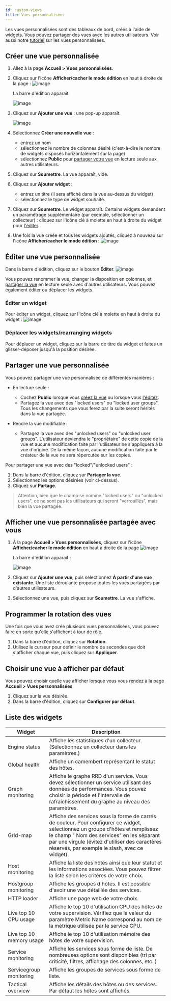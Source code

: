 ```yaml
---
id: custom-views
title: Vues personnalisées
---
```


Les vues personnalisées sont des tableaux de bord, créés à l'aide de widgets. Vous pouvez partager des vues avec les autres utilisateurs. Voir aussi notre [tutoriel](../getting-started/create-custom-view) sur les vues personnalisées.

## Créer une vue personnalisée
 
1. Allez à la page **Accueil > Vues personnalisées**.

2. Cliquez sur l'icône **Afficher/cacher le mode édition** en haut à droite de la page : ![image](../assets/alerts/edit_mode.png#thumbnail1)

    La barre d'édition apparaît:

    ![image](../assets/alerts/bar.png)

3. Cliquez sur **Ajouter une vue** : une pop-up apparaît.

    ![image](../assets/alerts/view_add.png)

4. Sélectionnez **Créer une nouvelle vue** :
    - entrez un nom
    - sélectionnez le nombre de colonnes désiré (c'est-à-dire le nombre de widgets disposés horizontalement sur la page)	
    - sélectionnez **Public** pour [partager votre vue](#partager-une-vue-personnalisée) en lecture seule aux autres utilisateurs.
    
5. Cliquez sur **Soumettre**. La vue apparaît, vide.

6. Cliquez sur **Ajouter widget** : 
    - entrez un titre (il sera affiché dans la vue au-dessus du widget) 
    - sélectionnez le type de widget souhaité.

7. Cliquez sur **Soumettre**. Le widget apparaît. Certains widgets demandent un paramétrage supplémentaire (par exemple, sélectionner un collecteur) : cliquez sur l'icône clé à molette en haut à droite du widget pour [l'éditer](#éditer-un-widget).

8. Une fois la vue créée et tous les widgets ajoutés, cliquez à nouveau sur l'icône **Afficher/cacher le mode édition** : ![image](../assets/alerts/edit_mode.png#thumbnail1)


## Éditer une vue personnalisée

Dans la barre d'édition, cliquez sur le bouton **Éditer**. ![image](../assets/alerts/view_edit.png)

Vous pouvez renommer la vue, changer la disposition en colonnes, et [partager la vue](#partager-une-vue-personnalisée) en lecture seule avec d'autres utilisateurs. Vous pouvez également éditer ou déplacer les widgets.

### Éditer un widget

Pour éditer un widget, cliquez sur l'icône clé à molette en haut à droite du widget : ![image](../assets/alerts/widget_controls.png)

### Déplacer les widgets/rearranging widgets
Pour déplacer un widget, cliquez sur la barre de titre du widget et faites un glisser-déposer jusqu'à la position désirée.


## Partager une vue personnalisée

Vous pouvez partager une vue personnalisée de différentes manières :

- En lecture seule : 
    - Cochez **Public** lorsque vous [créez la vue](#créer-une-vue-personnalisée) ou lorsque vous [l'éditez](#éditer-une-vue-personnalisée).
    - Partagez la vue avec des "locked users" ou "locked user groups". Tous les changements que vous
    ferez par la suite seront hérités dans la vue partagée.

- Rendre la vue modifiable :
    - Partagez la vue avec des "unlocked users" ou "unlocked user groups". L'utilisateur deviendra le "propriétaire" de
    cette copie de la vue et aucune modification faite par l'utilisateur ne s'appliquera à la vue d'origine. De la même façon, 
    aucune modification faite par le créateur de la vue ne sera répercutée sur les copies.
    
Pour partager une vue avec des "locked"/"unlocked users" :

1. Dans la barre d'édition, cliquez sur **Partager la vue**.
2. Sélectionnez les options désirées (voir ci-dessus).
3. Cliquez sur **Partage**.

> Attention, bien que le champ se nomme "locked users" ou "unlocked users", ce ne sont pas les utilisateurs qui seront
"verrouillés", mais bien la vue partagée.

## Afficher une vue personnalisée partagée avec vous

1. À la page **Accueil > Vues personnalisées**, cliquez sur l'icône **Afficher/cacher le mode édition** en haut à droite de la page ![image](../assets/alerts/edit_mode.png#thumbnail1)

    La barre d'édition apparaît :

    ![image](../assets/alerts/bar.png)

2. Cliquez sur **Ajouter une vue**, puis sélectionnez **À partir d'une vue existante**. Une liste déroulante propose toutes les vues partagées par d'autres utilisateurs.

3. Sélectionnez une vue, puis cliquez sur **Soumettre**. La vue s'affiche.

## Programmer la rotation des vues

Une fois que vous avez créé plusieurs vues personnalisées, vous pouvez faire en sorte qu'elle s'affichent à tour de rôle.

1. Dans la barre d'édition, cliquez sur **Rotation**. 
2. Utilisez le curseur 
pour définir le nombre de secondes que doit s'afficher chaque vue, puis cliquez sur **Appliquer**.

## Choisir une vue à afficher par défaut

Vous pouvez choisir quelle vue afficher lorsque vous vous rendez à la page **Accueil > Vues personnalisées**.

1. Cliquez sur la vue désirée.
2. Dans la barre d'édition, cliquez sur **Configurer par défaut**.

## Liste des widgets

| Widget                   | Description                                                                                                                                                                                                                                                                                                    |
|--------------------------|----------------------------------------------------------------------------------------------------------------------------------------------------------------------------------------------------------------------------------------------------------------------------------------------------------------|
| Engine status            | Affiche les statistiques d'un collecteur. (Sélectionnez un collecteur dans les paramètres.)                                                                                                                                                                                                                                         |
| Global health            |  Affiche un camembert représentant le statut des hôtes.                                                                                                                                                                                                                                                                                              |
| Graph monitoring         | Affiche le graphe RRD d'un service. Vous devez sélectionner un service utilisant des données de performances. Vous pouvez choisir la période et l'intervalle de rafraîchissement du graphe au niveau des paramètres.                                                                                  |
| Grid-map                 | Affiche des services sous la forme de carrés de couleur. Pour configurer ce widget, sélectionnez un groupe d'hôtes et remplissez le champ " Nom des services" en les séparant par une virgule (évitez d'utiliser des caractères réservés, par exemple le slash, avec ce widget). |
| Host monitoring          | Affiche la liste des hôtes ainsi que leur statut et les informations associées. Vous pouvez filtrer la liste selon les critères de votre choix.                                                                                                                                                                                                                                                                                   |
| Hostgroup monitoring     | Affiche les groupes d'hôtes. Il est possible d'avoir une vue détaillée des services.                                                                                                                                                                                                                    |
| HTTP loader              | Affiche une page web de votre choix.                                                                                                                                                                                                                                                                                                               |
| Live top 10 CPU usage    | Affiche le top 10 d'utilisation CPU des hôtes de votre supervision. Vérifiez que la valeur du paramètre Metric Name correspond au nom de la métrique utilisée par le service CPU.                                                                                                                   |
| Live top 10 memory usage |        Affiche le top 10 d'utilisation mémoire des hôtes de votre supervision.                                                                                                                                                                                                                                                                                                       |
| Service monitoring       | Affiche les services sous forme de liste. De nombreuses options sont disponibles (tri par criticité, filtres, affichage des colonnes, etc..)                                                                                                                                             |
| Servicegroup monitoring  |  Affiche les groupes de services sous forme de liste.                                                                                                                                                                                                                                                                                                              |
| Tactical overview        | Affiche les détails des hôtes ou des services. Par défaut les hôtes sont affichés.                                                                                                                                                              |
